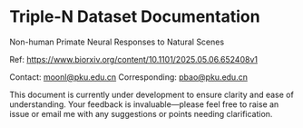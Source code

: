 # Triple-N Dataset Documentation

Non-human Primate Neural Responses to Natural Scenes

Ref: https://www.biorxiv.org/content/10.1101/2025.05.06.652408v1

Contact: moonl@pku.edu.cn
Corresponding: pbao@pku.edu.cn

This document is currently under development to ensure clarity and ease of understanding. Your feedback is invaluable—please feel free to raise an issue or email me with any suggestions or points needing clarification.